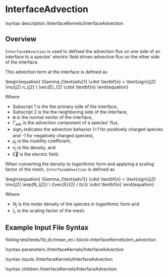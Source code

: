 # InterfaceAdvection

!syntax description /InterfaceKernels/InterfaceAdvection

## Overview

`InterfaceAdvection` is used to defined the advection flux on one side of an interface to a species' electric field driven advective flux on the other side of the interface.

This advection term at the interface is defined as

\begin{equation}
\Gamma_{\text{adv}1} \cdot \textbf{n} = \text{sign}_{j2} \mu_{j2} n_{j2} \ \vec{E}_{2} \cdot \textbf{n}
\end{equation}

Where:

- Subscript $1$ is the the primary side of the interface,
- Subscript $2$ is the the neighboring side of the interface,
- $\textbf{n}$ is the normal vector of the interface,
- $\Gamma_{\text{adv}}$ is the advection component of a species' flux,
- $\text{sign}_{j}$ indicates the advection behavior ($\text{+}1$ for positively charged species and $\text{-}1$ for negatively charged species),
- $\mu_{j}$ is the mobility coefficient,
- $n_{j}$ is the density, and
- $\vec{E}$ is the electric field.

When converting the density to logarithmic form and applying a scaling
factor of the mesh, `InterfaceAdvection` is defined as

\begin{equation}
\Gamma_{\text{adv1}} \cdot \textbf{n} = \text{sign}_{j2} \mu_{j2} \exp(N_{j2}) \ (\vec{E}_{2} / l_{c}) \cdot \textbf{n}
\end{equation}

Where:

- $N_{j}$ is the molar density of the species in logarithmic form and
- $l_{c}$ is the scaling factor of the mesh.


## Example Input File Syntax

!listing test/tests/1d_dc/mean_en.i block=InterfaceKernels/em_advection

!syntax parameters /InterfaceKernels/InterfaceAdvection

!syntax inputs /InterfaceKernels/InterfaceAdvection

!syntax children /InterfaceKernels/InterfaceAdvection
